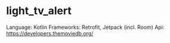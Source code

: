 # light_tv_alert
Language: Kotlin
Frameworks: Retrofit, Jetpack (incl. Room)
Api: https://developers.themoviedb.org/
